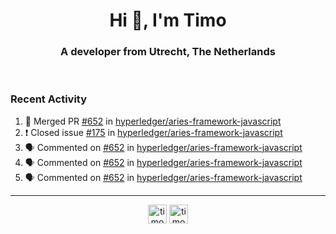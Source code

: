 <h1 align="center">Hi 👋, I'm Timo</h1>
<h3 align="center">A developer from Utrecht, The Netherlands</h3>
<br/>
<!-- https://github.com/rahuldkjain/github-profile-readme-generator --!>

<!--  <p align="left"><img src="https://github-readme-stats.vercel.app/api?username=timoglastra&show_icons=true&count_private=true&" alt="timoglastra" /></p> --!>

<!--
Github language stats
<p align="left"><img src="https://github-readme-stats.vercel.app/api/top-langs/?username=timoglastra&layout=compact" alt="timoglastra" /><p>
-->

<!-- Codestats language stats -->
<!-- <p align="left"><img src="https://codestats-readme.vercel.app/api/top-langs/?username=timoglastra&layout=compact&language_count=12" alt="timoglastra" /><p>    --!>
  
<h3>Recent Activity</h3>

<!--START_SECTION:activity-->
1. 🎉 Merged PR [#652](https://github.com/hyperledger/aries-framework-javascript/pull/652) in [hyperledger/aries-framework-javascript](https://github.com/hyperledger/aries-framework-javascript)
2. ❗️ Closed issue [#175](https://github.com/hyperledger/aries-framework-javascript/issues/175) in [hyperledger/aries-framework-javascript](https://github.com/hyperledger/aries-framework-javascript)
3. 🗣 Commented on [#652](https://github.com/hyperledger/aries-framework-javascript/issues/652) in [hyperledger/aries-framework-javascript](https://github.com/hyperledger/aries-framework-javascript)
4. 🗣 Commented on [#652](https://github.com/hyperledger/aries-framework-javascript/issues/652) in [hyperledger/aries-framework-javascript](https://github.com/hyperledger/aries-framework-javascript)
5. 🗣 Commented on [#652](https://github.com/hyperledger/aries-framework-javascript/issues/652) in [hyperledger/aries-framework-javascript](https://github.com/hyperledger/aries-framework-javascript)
<!--END_SECTION:activity-->

---

<p align="center">
<a href="https://twitter.com/timoglastra" target="blank"><img align="center" src="https://cdn.jsdelivr.net/npm/simple-icons@3.0.1/icons/twitter.svg" alt="timoglastra" height="30" width="30" /></a>
<a href="https://linkedin.com/in/timoglastra" target="blank"><img align="center" src="https://cdn.jsdelivr.net/npm/simple-icons@3.0.1/icons/linkedin.svg" alt="timoglastra" height="30" width="30" /></a>
</p>



